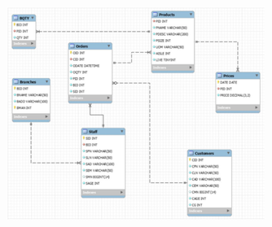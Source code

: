 




<h1 align="center"><img src="https://github.com/mzmacaulaydb/stock/blob/513386b4513777d1bbb667f7707ed871391c946d/ERD.JPG"></h1>
<p align="center">

